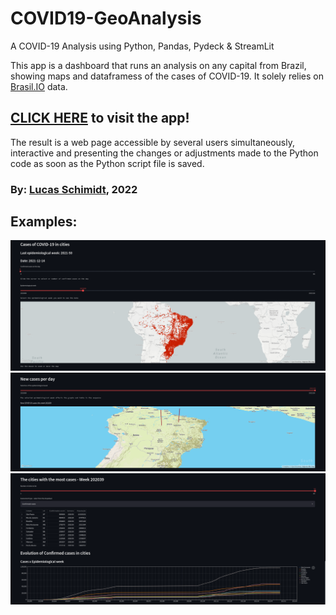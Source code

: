# COVID19-GeoAnalysis
A COVID-19 Analysis using Python, Pandas, Pydeck &amp; StreamLit

This app is a dashboard that runs an analysis on any capital from Brazil, showing maps and dataframess of the cases of COVID-19. It solely relies on [Brasil.IO](https://brasil.io/home/) data.

## **[CLICK HERE](https://share.streamlit.io/lschimidtc/covid19-analysis/main/index.py) to visit the app!**

The result is a web page accessible by several users simultaneously, interactive and presenting the changes or adjustments made to the Python code as soon as the Python script file is saved.

### By: [Lucas Schimidt](https://linkedin.com/in/lucasschimidtc), 2022 

## Examples:
![alt text](https://github.com/lschimidtc/Covid19-Analysis/blob/main/src/img.png)
![alt text](https://github.com/lschimidtc/Covid19-Analysis/blob/main/src/img2.png)
![alt text](https://github.com/lschimidtc/Covid19-Analysis/blob/main/src/img3.png)
